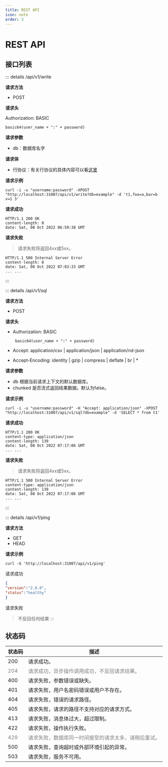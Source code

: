 ```yaml
---
title: REST API
icon: note
order: 3
---
```


# REST API

## 接口列表

::: details /api/v1/write

**请求方法**

- POST

**请求头**

Authorization: BASIC

    basic64(user_name + ":" + password)

**请求参数**

- db：数据库名字

**请求体**
- 行协议：有关行协议的具体内容可以看[这里](https://docs.influxdata.com/influxdb/v1.8/write_protocols/line_protocol_tutorial/)


**请求示例**

```shell
curl -i -u "username:password" -XPOST "http://localhost:31007/api/v1/write?db=example" -d 't1,foo=a,bar=b v=1 3'
```

**请求成功**

```shell
HTTP/1.1 200 OK
content-length: 0
date: Sat, 08 Oct 2022 06:59:38 GMT
```

**请求失败**
> 请求失败将返回4xx或5xx。

```shell
HTTP/1.1 500 Internal Server Error
content-length: 0
date: Sat, 08 Oct 2022 07:03:33 GMT
... ...
```
:::


::: details /api/v1/sql

**请求方法**

- POST

**请求头**

- Authorization: BASIC

       basic64(user_name + ":" + password)

- Accept: application/csv | application/json | application/nd-json

- Accept-Encoding: identity | gzip | compress | deflate | br | *

**请求参数**

- db
  根据当前请求上下文的默认数据库。
- chunked
  是否流式返回结果数据。默认为false。

**请求示例**

```curl
curl -i -u "username:password" -H "Accept: application/json" -XPOST "http://localhost:31007/api/v1/sql?db=example" -d 'SELECT * from t1'
```

**请求成功**
```shell
HTTP/1.1 200 OK
content-type: application/json
content-length: 139
date: Sat, 08 Oct 2022 07:17:06 GMT
... ...
```

**请求失败**
> 请求失败将返回4xx或5xx。
```shell
HTTP/1.1 500 Internal Server Error
content-type: application/json
content-length: 139
date: Sat, 08 Oct 2022 07:17:06 GMT
... ...
```
:::

::: details /api/v1/ping

**请求方法**

- GET
- HEAD

**请求示例**
```
curl -G 'http://localhost:31007/api/v1/ping'
```

请求成功
```json
{
"version":"2.0.0",
"status":"healthy"
}
```
请求失败
> 不反回任何结果
:::

## 状态码

| 状态码                                   | 描述                                                           |
|---------------------------------------|--------------------------------------------------------------|
| 200                                   | 请求成功。                                                        |
| <span style="color: grey;">204</span> | <span style="color: grey;">请求成功，异步操作调用成功，不反回请求结果。</span>     |
| 400                                   | 请求失败，参数错误或缺失。                                                |
| 401                                   | 请求失败，用户名密码错误或用户不存在。                                          |
| 404                                   | 请求失败，错误的请求路径。                                                |
| 405                                   | 请求失败，请求的路径不支持对应的请求方式。                                        |
| 413                                   | 请求失败，消息体过大，超过限制。                                             |
| 422                                   | 请求失败，操作执行失败。                                                 |
| <span style="color: grey;">429</span> | <span style="color: grey;">请求失败，数据库同一时间接受的请求太多，请稍后重试。</span> |
| 500                                   | 请求失败，查询超时或外部环境引起的异常。                                         |
| 503                                   | 请求失败，服务不可用。                                                  |